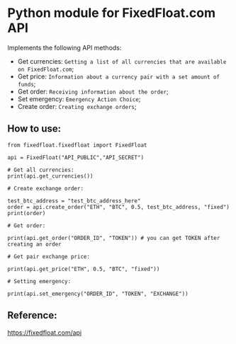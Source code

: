 # Python module for FixedFloat.com API

Implements the following API methods:

-   Get currencies: `Getting a list of all currencies that are available on FixedFloat.com`;
-   Get price: `Information about a currency pair with a set amount of funds`;
-   Get order: `Receiving information about the order`;
-   Set emergency: `Emergency Action Choice`;
-   Create order: `Creating exchange orders`;

## How to use:

```python3
from fixedfloat.fixedfloat import FixedFloat

api = FixedFloat("API_PUBLIC","API_SECRET")

# Get all currencies:
print(api.get_currencies())

# Create exchange order:

test_btc_address = "test_btc_address_here"
order = api.create_order("ETH", "BTC", 0.5, test_btc_address, "fixed")
print(order)

# Get order:

print(api.get_order("ORDER_ID", "TOKEN")) # you can get TOKEN after creating an order

# Get pair exchange price:

print(api.get_price("ETH", 0.5, "BTC", "fixed"))

# Setting emergency:

print(api.set_emergency("ORDER_ID", "TOKEN", "EXCHANGE"))
```

## Reference:

https://fixedfloat.com/api
